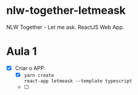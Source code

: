 # nlw-together-letmeask
NLW Together - Let me ask. ReactJS Web App.

# Aula 1
- [x] Criar o APP:
  - [x] <code>yarn create react-app letmeask --template typescript</code>
  - [ ] 
